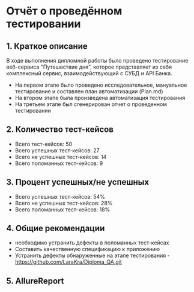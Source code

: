 # Отчёт о проведённом тестировании
## 1. Краткое описание
В ходе выполнения дипломной работы было проведено тестирование веб-сервиса "Путешествие дня", которое представляет из себя комплексный сервис, взаимодействующий с СУБД и API Банка.
- На первом этапе было проведено исследовательное, мануальное тестирование и составлен план автоматизации (Plan.md)
- На втором этапе была произведена автоматизация тестирования
- На третьем этапе был сгенерирован отчет о проведенном тестировании
## 2. Количество тест-кейсов
- Всего тест-кейсов: 50
- Всего успешных тест-кейсов: 27
- Всего не успешных тест-кейсов: 14
- Всего поломанных тест-кейсов: 9
## 3. Процент успешных/не успешных
- Всего успешных тест-кейсов: 54%
- Всего не успешных тест-кейсов: 28%
- Всего поломанных тест-кейсов: 18% 
## 4. Общие рекомендации
- необходимо устранить дефекты в поломанных тест-кейсах
- Составить качественную спецификацию к приложению
- Устранить дефекты обнаруженные на этапе тестирования - https://github.com/LaraKra/Diploma_QA.git
## 5. AllureReport
